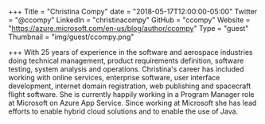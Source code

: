 +++
Title = "Christina Compy"
date = "2018-05-17T12:00:00-05:00"
Twitter = "@ccompy"
LinkedIn = "christinacompy"
GitHub = "ccompy"
Website = "https://azure.microsoft.com/en-us/blog/author/ccompy"
Type = "guest"
Thumbnail = "img/guest/ccompy.png"

+++
With 25 years of experience in the software and aerospace industries doing technical management, product requirements definition, software testing, system analysis and operations. Christina's career has included working with online services, enterprise software, user interface development, internet domain registration, web publishing and spacecraft flight software.
She is currently happily working in a Program Manager role at Microsoft on Azure App Service. Since working at Microsoft she has lead efforts to enable hybrid cloud solutions and to enable the use of Java.
